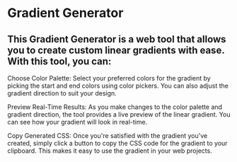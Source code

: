 <h1>Gradient Generator</h1>

<h2>This Gradient Generator is a web tool that allows you to create custom linear gradients with ease. With this tool, you can:</h2>

<p>Choose Color Palette: Select your preferred colors for the gradient by picking the start and end colors using color pickers. You can also adjust the gradient direction to suit your design.

Preview Real-Time Results: As you make changes to the color palette and gradient direction, the tool provides a live preview of the linear gradient. You can see how your gradient will look in real-time.

Copy Generated CSS: Once you're satisfied with the gradient you've created, simply click a button to copy the CSS code for the gradient to your clipboard. This makes it easy to use the gradient in your web projects.</p>
